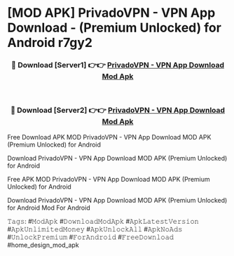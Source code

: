 # [MOD APK] PrivadoVPN - VPN App Download - (Premium Unlocked) for Android r7gy2



<div align="center">
<h3>🔴 Download [Server1] 👉👉 <a href="https://momento.my/?title=PrivadoVPN_-_VPN_App_Download">PrivadoVPN - VPN App Download Mod Apk</a></h3><br>

<h3>🔴 Download [Server2] 👉👉 <a href="https://momento.my/?title=PrivadoVPN_-_VPN_App_Download">PrivadoVPN - VPN App Download Mod Apk</a></h3>
</div>



Free Download APK MOD PrivadoVPN - VPN App Download MOD APK (Premium Unlocked) for Android

Download PrivadoVPN - VPN App Download MOD APK (Premium Unlocked) for Android

Free APK MOD PrivadoVPN - VPN App Download MOD APK (Premium Unlocked) for Android

Download PrivadoVPN - VPN App Download MOD APK (Premium Unlocked) for Android Mod For Android

𝚃𝚊𝚐𝚜: #𝙼𝚘𝚍𝙰𝚙𝚔 #𝙳𝚘𝚠𝚗𝚕𝚘𝚊𝚍𝙼𝚘𝚍𝙰𝚙𝚔 #𝙰𝚙𝚔𝙻𝚊𝚝𝚎𝚜𝚝𝚅𝚎𝚛𝚜𝚒𝚘𝚗 #𝙰𝚙𝚔𝚄𝚗𝚕𝚒𝚖𝚒𝚝𝚎𝚍𝙼𝚘𝚗𝚎𝚢 #𝙰𝚙𝚔𝚄𝚗𝚕𝚘𝚌𝚔𝙰𝚕𝚕 #𝙰𝚙𝚔𝙽𝚘𝙰𝚍𝚜 #𝚄𝚗𝚕𝚘𝚌𝚔𝙿𝚛𝚎𝚖𝚒𝚞𝚖 #𝙵𝚘𝚛𝙰𝚗𝚍𝚛𝚘𝚒𝚍 #𝙵𝚛𝚎𝚎𝙳𝚘𝚠𝚗𝚕𝚘𝚊𝚍 #home_design_mod_apk
